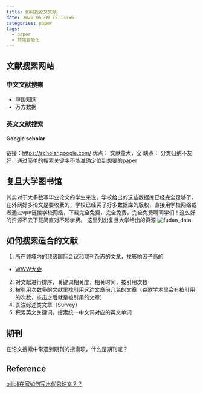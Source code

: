 ```yaml
---
title: 如何找论文文献
date: 2020-05-09 13:13:56
categories: paper
tags: 
  - paper
  - 前端智能化
---
```


## 文献搜索网站

### 中文文献搜索

 - 中国知网 
 - 万方数据

### 英文文献搜索

#### Google scholar
 链接：https://scholar.google.com/
 优点： 文献量大，全
 缺点： 分类归纳不友好，通过简单的搜索关键字不能准确定位到想要的paper 

## 复旦大学图书馆
其实对于大多数写毕业论文的学生来说，学校给出的这些数据库已经完全足够了。在外网好多论文是要收费的，学校已经买了好多数据库的版权，直接用学校网络或者通过vpn链接学校网络，下载完全免费，完全免费，完全免费啊同学们！这么好的资源不去下载简直对不起学费。
这里列出复旦大学给出的资源
![fudan_data](fudan_data.png)

<!-- more -->
## 如何搜索适合的文献

1. 所在领域内的顶级国际会议和期刊杂志的文章，找影响因子高的
  - [WWW大会](https://dl.acm.org/conference/www)
2. 对文献进行排序，关键词相关度，相关时间，被引用次数
3. 被引用次数多的文献里找引用这边文章前几名的文章（谷歌学术里会有被引用的次数，点击之后就是被引用的文章）
4. 关注综述类文章（Survey）
5. 积累英文关键词，搜索统一中文词对应的英文单词

## 期刊

在论文搜索中常遇到期刊的搜索项，什么是期刊呢？


## Reference
[bilibli在家如何写出优秀论文？？](https://www.bilibili.com/video/BV1L7411K7iH/?spm_id_from=trigger_reload)
